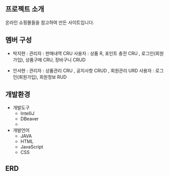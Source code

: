 ## 프로젝트 소개
온라인 쇼핑몰들을 참고하여 만든 사이트입니다.

## 멤버 구성
- 박지현 : 관리자 : 판매내역 CRU
           사용자 : 상품 R, 포인트 충전 CRU , 로그인(회원가입), 상품구매 CRU, 장바구니 CRUD
  
- 안서현 : 관리자 : 상품관리 CRU , 공지사항 CRUD , 회원관리 URD
           사용자 : 로그인(회원가입), 회원정보 RUD
  
## 개발환경
- 개발도구
  - IntelliJ
  - DBeaver
  - 
- 개발언어
  - JAVA
  - HTML
  - JavaScript
  - CSS

## ERD
